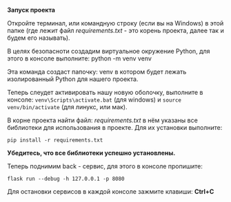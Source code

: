 **Запуск проекта**

Откройте терминал, или командную строку (если вы на Windows) в этой папке (где лежит файл _requirements.txt_ \- это
корень проекта, далее так и будем его называть).

В целях безопасноти создадим виртуальное окружение Python, для этого в консоле выполните: python -m venv venv

Эта команда создаст папочку: venv в котором будет лежать изолированный Python для нашего проекта.

Теперь слеудет активировать нашу новую оболочку, выполните в консоле: `venv\Scripts\activate.bat` (для windows)
и `source venv/bin/activate` (для линукс, или мак).

В корне проекта найти файл: _requirements.txt_ в нём указаны все библиотеки для использования в проекте. Для их
установки выполните:

`pip install -r requirements.txt`

**Убедитесь, что все библиотеки успешно установлены.**

Теперь поднимим back - сервис, для этого в консоле пропишите:

`flask run --debug -h 127.0.0.1 -p 8080`

Для остановки сервисов в каждой консоле зажмите клавиши: **Ctrl+C**
